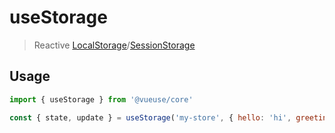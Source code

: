 # useStorage

> Reactive [LocalStorage](https://developer.mozilla.org/en-US/docs/Web/API/Window/localStorage)/[SessionStorage](https://developer.mozilla.org/en-US/docs/Web/API/Window/sessionStorage)

## Usage

```jsx
import { useStorage } from '@vueuse/core'

const { state, update } = useStorage('my-store', { hello: 'hi', greeting: 'Hello' }, sessionStorage)
```
